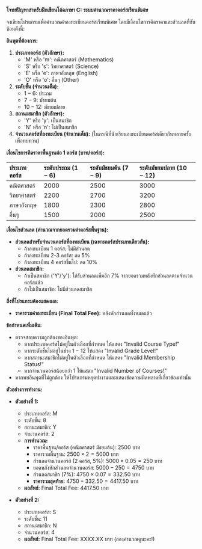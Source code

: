 
**โจทย์ปัญหาสำหรับฝึกเขียนโค้ดภาษา C: ระบบคำนวณราคาคอร์สเรียนพิเศษ**

จงเขียนโปรแกรมเพื่อคำนวณค่าลงทะเบียนคอร์สเรียนพิเศษ โดยมีเงื่อนไขการคิดราคาและส่วนลดที่ซับซ้อนดังนี้:

**อินพุตที่ต้องการ:**
1.  **ประเภทคอร์ส (ตัวอักษร):**
    * 'M' หรือ 'm': คณิตศาสตร์ (Mathematics)
    * 'S' หรือ 's': วิทยาศาสตร์ (Science)
    * 'E' หรือ 'e': ภาษาอังกฤษ (English)
    * 'O' หรือ 'o': อื่นๆ (Other)
2.  **ระดับชั้น (จำนวนเต็ม):**
    * $1-6$: ประถม
    * $7-9$: มัธยมต้น
    * $10-12$: มัธยมปลาย
3.  **สถานะสมาชิก (ตัวอักษร):**
    * 'Y' หรือ 'y': เป็นสมาชิก
    * 'N' หรือ 'n': ไม่เป็นสมาชิก
4.  **จำนวนคอร์สที่ลงทะเบียน (จำนวนเต็ม):** (ในกรณีที่นักเรียนลงทะเบียนคอร์สเดียวกันหลายครั้งเพื่อทบทวน)

**เงื่อนไขการคิดราคาพื้นฐานต่อ 1 คอร์ส (บาท/คอร์ส):**

| ประเภทคอร์ส | ระดับประถม ($1-6$) | ระดับมัธยมต้น ($7-9$) | ระดับมัธยมปลาย ($10-12$) |
| :---------- | :----------------- | :--------------------- | :----------------------- |
| คณิตศาสตร์  | 2000               | 2500                   | 3000                     |
| วิทยาศาสตร์ | 2200               | 2700                   | 3200                     |
| ภาษาอังกฤษ  | 1800               | 2300                   | 2800                     |
| อื่นๆ       | 1500               | 2000                   | 2500                     |

**เงื่อนไขส่วนลด (คำนวณจากยอดรวมค่าคอร์สพื้นฐาน):**

* **ส่วนลดสำหรับจำนวนคอร์สที่ลงทะเบียน (เฉพาะคอร์สประเภทเดียวกัน):**
    * ถ้าลงทะเบียน 1 คอร์ส: ไม่มีส่วนลด
    * ถ้าลงทะเบียน 2-3 คอร์ส: ลด 5%
    * ถ้าลงทะเบียน 4 คอร์สขึ้นไป: ลด 10%
* **ส่วนลดสมาชิก:**
    * ถ้าเป็นสมาชิก ('Y'/'y'): ได้รับส่วนลดเพิ่มอีก 7% จากยอดรวมหลังหักส่วนลดตามจำนวนคอร์สแล้ว
    * ถ้าไม่เป็นสมาชิก: ไม่มีส่วนลดสมาชิก

**สิ่งที่โปรแกรมต้องแสดงผล:**

* **ราคารวมค่าลงทะเบียน (Final Total Fee):** หลังหักส่วนลดทั้งหมดแล้ว

**ข้อกำหนดเพิ่มเติม:**

* ตรวจสอบความถูกต้องของอินพุต:
    * หากประเภทคอร์สไม่อยู่ในตัวเลือกที่กำหนด ให้แสดง "Invalid Course Type!"
    * หากระดับชั้นไม่อยู่ในช่วง $1-12$ ให้แสดง "Invalid Grade Level!"
    * หากสถานะสมาชิกไม่อยู่ในตัวเลือกที่กำหนด ให้แสดง "Invalid Membership Status!"
    * หากจำนวนคอร์สน้อยกว่า 1 ให้แสดง "Invalid Number of Courses!"
* หากพบอินพุตที่ไม่ถูกต้อง ให้โปรแกรมหยุดทำงานและแสดงข้อความผิดพลาดที่เกี่ยวข้องเท่านั้น

**ตัวอย่างการทำงาน:**

* **ตัวอย่างที่ 1:**
    * ประเภทคอร์ส: M
    * ระดับชั้น: 8
    * สถานะสมาชิก: Y
    * จำนวนคอร์ส: 2
    * **การคำนวณ:**
        * ราคาพื้นฐาน/คอร์ส (คณิตศาสตร์ มัธยมต้น): 2500 บาท
        * ราคารวมพื้นฐาน: $2500 \times 2 = 5000$ บาท
        * ส่วนลดจำนวนคอร์ส (2 คอร์ส, 5%): $5000 \times 0.05 = 250$ บาท
        * ยอดหลังหักส่วนลดจำนวนคอร์ส: $5000 - 250 = 4750$ บาท
        * ส่วนลดสมาชิก (7%): $4750 \times 0.07 = 332.50$ บาท
        * **ราคารวมสุดท้าย:** $4750 - 332.50 = 4417.50$ บาท
    * **ผลลัพธ์:** Final Total Fee: 4417.50 บาท

* **ตัวอย่างที่ 2:**
    * ประเภทคอร์ส: S
    * ระดับชั้น: 11
    * สถานะสมาชิก: N
    * จำนวนคอร์ส: 4
    * **ผลลัพธ์:** Final Total Fee: XXXX.XX บาท (ลองคำนวณดูนะคะ!)
